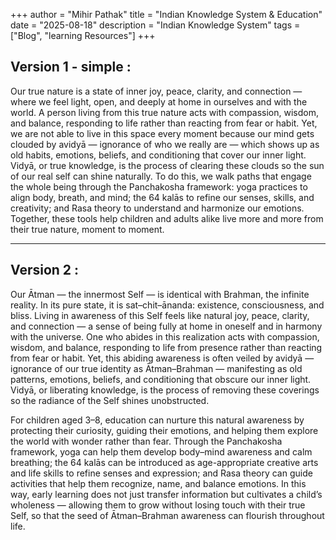 +++
author = "Mihir Pathak"
title = "Indian Knowledge System & Education"
date = "2025-08-18"
description = "Indian Knowledge System"
tags = ["Blog", "learning Resources"]
+++


## Version 1 - simple :

Our true nature is a state of inner joy, peace, clarity, and connection — where we feel light, open, and deeply at home in ourselves and with the world. A person living from this true nature acts with compassion, wisdom, and balance, responding to life rather than reacting from fear or habit. Yet, we are not able to live in this space every moment because our mind gets clouded by avidyā — ignorance of who we really are — which shows up as old habits, emotions, beliefs, and conditioning that cover our inner light. Vidyā, or true knowledge, is the process of clearing these clouds so the sun of our real self can shine naturally. To do this, we walk paths that engage the whole being through the Panchakosha framework: yoga practices to align body, breath, and mind; the 64 kalās to refine our senses, skills, and creativity; and Rasa theory to understand and harmonize our emotions. Together, these tools help children and adults alike live more and more from their true nature, moment to moment.

---

## Version 2 :

Our Ātman — the innermost Self — is identical with Brahman, the infinite reality. In its pure state, it is sat–chit–ānanda: existence, consciousness, and bliss. Living in awareness of this Self feels like natural joy, peace, clarity, and connection — a sense of being fully at home in oneself and in harmony with the universe. One who abides in this realization acts with compassion, wisdom, and balance, responding to life from presence rather than reacting from fear or habit. Yet, this abiding awareness is often veiled by avidyā — ignorance of our true identity as Ātman–Brahman — manifesting as old patterns, emotions, beliefs, and conditioning that obscure our inner light. Vidyā, or liberating knowledge, is the process of removing these coverings so the radiance of the Self shines unobstructed.

For children aged 3–8, education can nurture this natural awareness by protecting their curiosity, guiding their emotions, and helping them explore the world with wonder rather than fear. Through the Panchakosha framework, yoga can help them develop body–mind awareness and calm breathing; the 64 kalās can be introduced as age-appropriate creative arts and life skills to refine senses and expression; and Rasa theory can guide activities that help them recognize, name, and balance emotions. In this way, early learning does not just transfer information but cultivates a child’s wholeness — allowing them to grow without losing touch with their true Self, so that the seed of Ātman–Brahman awareness can flourish throughout life.

